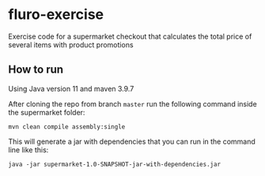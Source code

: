 # fluro-exercise
Exercise code for a supermarket checkout that calculates the total price of several items with product promotions


## How to run

Using Java version 11 and maven 3.9.7

After cloning the repo from branch ```master``` run the following command inside the supermarket folder:
```
mvn clean compile assembly:single
```

This will generate a jar with dependencies that you can run in the command line like this:
```
java -jar supermarket-1.0-SNAPSHOT-jar-with-dependencies.jar
```